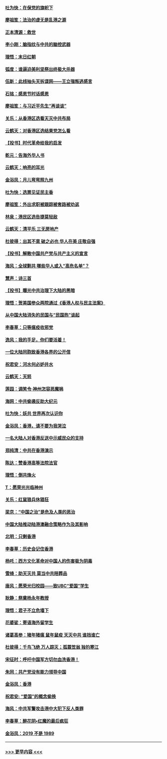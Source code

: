 #### [吐为快：在保党的旗帜下](../pages/nsc993/n11691188.md?t=12010301) 
#### [廖祖笙：法治的虚无是乱港之源](../pages/nsc993/n11690605.md?t=12010301) 
#### [正本清源：救世](../pages/nsc993/n11689134.md?t=12010301) 
#### [李小刚：脑指纹与中共的脑控武器](../pages/nsc993/n11688900.md?t=12010301) 
#### [理悟：末日红朝](../pages/nsc993/n11688829.md?t=12010301) 
#### [弧度：谁逼迫美利坚祭出终极大杀器](../pages/nsc993/n11688735.md?t=12010301) 
#### [伍新：此线抽头天拆谍网——王立强叛逃感言](../pages/nsc993/n11687981.md?t=12010301) 
#### [石铭：感恩节时话感恩](../pages/nsc993/n11687568.md?t=12010301) 
#### [廖祖笙：与习近平先生“再谈谈”](../pages/nsc993/n11687005.md?t=12010301) 
#### [关乐：从香港区选看天灭中共布局](../pages/nsc993/n11686647.md?t=12010301) 
#### [云鹤天：对香港区选结果党怎么看](../pages/nsc993/n11686216.md?t=12010301) 
#### [【投书】时代革命给我的启发](../pages/nsc993/n11684287.md?t=12010301) 
#### [乾元：告海外华人书](../pages/nsc993/n11684044.md?t=12010301) 
#### [云鹤天：响亮的耳光](../pages/nsc993/n11684254.md?t=12010301) 
#### [金浴凤：月儿弯弯照九州](../pages/nsc993/n11684231.md?t=12010301) 
#### [吐为快：选票见证民主香](../pages/nsc993/n11684206.md?t=12010301) 
#### [廖祖笙：外出求职被跟踪被套路被劝返](../pages/nsc993/n11683874.md?t=12010301) 
#### [林泉：港民区选告捷莫轻敌](../pages/nsc993/n11683930.md?t=12010301) 
#### [云鹤天：清平乐 三无房地产](../pages/nsc993/n11681521.md?t=12010301) 
#### [杜彼得：出其不意 破之必也 华人在美 庄敬自强](../pages/nsc993/n11679554.md?t=12010301) 
#### [【投书】解散中国共产党与共产主义的宣言](../pages/nsc993/n11679177.md?t=12010301) 
#### [海风：全球剿共 哪些华人或入“高危名单”？](../pages/nsc993/n11678617.md?t=12010301) 
#### [慧声：诗三首](../pages/nsc993/n11678848.md?t=12010301) 
#### [【投书】曝光中共治理下大陆的黑暗](../pages/nsc993/n11678674.md?t=12010301) 
#### [理悟：贺美国参众两院通过《香港人权与民主法案》](../pages/nsc993/n11678104.md?t=12010301) 
#### [从中国大陆消失的民国与“民国热”谈起](../pages/nsc993/n11678075.md?t=12010301) 
#### [李春草：只等瘟疫收邪党](../pages/nsc993/n11677308.md?t=12010301) 
#### [逸风：我的手足，你们要活着！](../pages/nsc993/n11676352.md?t=12010301) 
#### [一位大陆同胞致香港各界的公开信](../pages/nsc993/n11675761.md?t=12010301) 
#### [祝君安：河水何必妒井水](../pages/nsc993/n11675746.md?t=12010301) 
#### [云鹤天：天怒](../pages/nsc993/n11675718.md?t=12010301) 
#### [莲园：调笑令‧神州怎容恶魔祸](../pages/nsc993/n11675648.md?t=12010301) 
#### [海网：中共偷袭反助大纪元](../pages/nsc993/n11673515.md?t=12010301) 
#### [吐为快：妖共 世界再次认识你](../pages/nsc993/n11673506.md?t=12010301) 
#### [金浴凤：香港，请不要为我哭泣](../pages/nsc993/n11673248.md?t=12010301) 
#### [一名大陆人对香港反送中示威民众的支持](../pages/nsc993/n11672615.md?t=12010301) 
#### [郑纯清：中共在香港演示](../pages/nsc993/n11670539.md?t=12010301) 
#### [陈达：赞香港高等法院法官](../pages/nsc993/n11669542.md?t=12010301) 
#### [理悟：倒共烽火](../pages/nsc993/n11668844.md?t=12010301) 
#### [T：愿荣光光临神州](../pages/nsc993/n11668421.md?t=12010301) 
#### [关乐：红鼠狼兵休猖狂](../pages/nsc993/n11668378.md?t=12010301) 
#### [梁京：“中国之治”是危及人类的恶治](../pages/nsc993/n11668328.md?t=12010301) 
#### [中国大陆推动陆港澳融合策略作为及其影响](../pages/nsc993/n11668157.md?t=12010301) 
#### [北明：只剩香港](../pages/nsc993/n11668002.md?t=12010301) 
#### [李春草：历史会记住香港](../pages/nsc993/n11667927.md?t=12010301) 
#### [杨吒：西方文化革命对中国人的伤害极为阴毒](../pages/nsc993/n11664521.md?t=12010301) 
#### [雪绮：助天灭共 莫当中共陪葬品](../pages/nsc993/n11662650.md?t=12010301) 
#### [唐风：愿荣光归校园——致UBC“爱国”学生](../pages/nsc993/n11662194.md?t=12010301) 
#### [耿静：祭奠杨永年教授](../pages/nsc993/n11662514.md?t=12010301) 
#### [理悟：君子不立危墙下](../pages/nsc993/n11662172.md?t=12010301) 
#### [花婆娑：寄语海外留学生](../pages/nsc993/n11662121.md?t=12010301) 
#### [诸葛高参：猪年猪瘟 鼠年鼠疫 天灭中共 谁挡谁亡](../pages/nsc993/n11661980.md?t=12010301) 
#### [杜彼得：千鸟飞绝 万人踪灭；孤蓑笠翁 独钓寒江](../pages/nsc993/n11661170.md?t=12010301) 
#### [宋征时：呼吁中国军方切勿血洗香港！](../pages/nsc993/n11415318.md?t=12010301) 
#### [朱同：共产党没有能力领导中国](../pages/nsc993/n11660421.md?t=12010301) 
#### [金浴凤：香港](../pages/nsc993/n11660419.md?t=12010301) 
#### [祝君安: “爱国”的概念偷换](../pages/nsc993/n11659706.md?t=12010301) 
#### [海风：中共军警攻击港中大犯下反人类罪](../pages/nsc993/n11659632.md?t=12010301) 
#### [李春草：醉花阴•红魔的最后疯狂](../pages/nsc993/n11659287.md?t=12010301) 
#### [金浴凤：2019 不是 1989](../pages/nsc993/n11657663.md?t=12010301) 

----
#### [ >>> 更早内容 <<< ](../indexes/nsc993-earlier.md)
